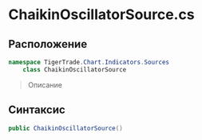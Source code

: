 
# ChaikinOscillatorSource.cs
## Расположение
```csharp
namespace TigerTrade.Chart.Indicators.Sources  
    class ChaikinOscillatorSource
```

> Описание

## Синтаксис
```csharp
public ChaikinOscillatorSource()
```
